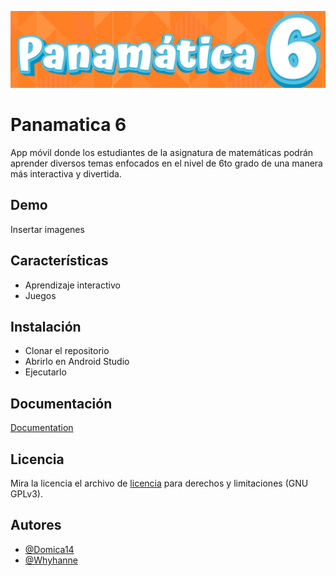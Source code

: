 
![Logo](https://github.com/Domica14/Panamatica-6/blob/master/LogoPanamatica.png)


# Panamatica 6

App móvil donde los estudiantes de la asignatura de matemáticas podrán aprender diversos temas enfocados en el nivel de 6to grado de una manera más interactiva y divertida.



## Demo

Insertar imagenes


## Características

- Aprendizaje interactivo
- Juegos



## Instalación

- Clonar el repositorio
- Abrirlo en Android Studio
- Ejecutarlo



    
## Documentación

[Documentation](https://linktodocumentation)


## Licencia

Mira la licencia el archivo de [licencia](COPYING) para derechos y limitaciones (GNU GPLv3).


## Autores

- [@Domica14](https://github.com/domica14)
- [@Whyhanne](https://github.com/Wyhanne)

